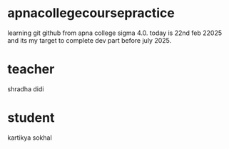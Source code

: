 # apnacollegecoursepractice

learning git github from apna college sigma 4.0. today is 22nd feb 22025 and its my target to complete dev part before july 2025.

# teacher

shradha didi

# student

kartikya sokhal

